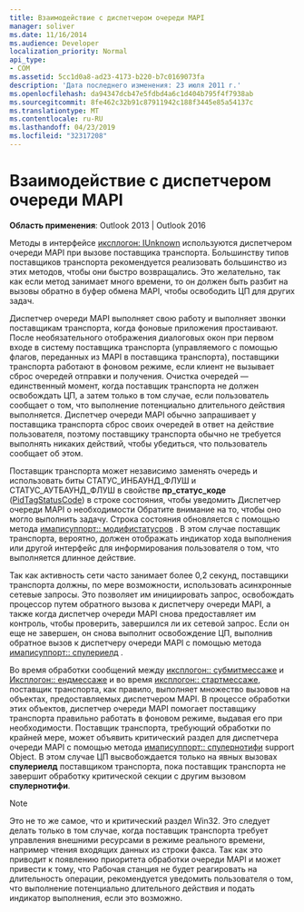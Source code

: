 ```yaml
---
title: Взаимодействие с диспетчером очереди MAPI
manager: soliver
ms.date: 11/16/2014
ms.audience: Developer
localization_priority: Normal
api_type:
- COM
ms.assetid: 5cc1d0a8-ad23-4173-b220-b7c0169073fa
description: 'Дата последнего изменения: 23 июля 2011 г.'
ms.openlocfilehash: da94347dcb47e5fdbd4a6c1d404b795f4f7938ab
ms.sourcegitcommit: 8fe462c32b91c87911942c188f3445e85a54137c
ms.translationtype: MT
ms.contentlocale: ru-RU
ms.lasthandoff: 04/23/2019
ms.locfileid: "32317208"
---
```

# <a name="interacting-with-the-mapi-spooler"></a>Взаимодействие с диспетчером очереди MAPI

  
  
**Область применения**: Outlook 2013 | Outlook 2016 
  
Методы в интерфейсе [иксплогон: IUnknown](ixplogoniunknown.md) используются диспетчером очереди MAPI при вызове поставщика транспорта. Большинству типов поставщиков транспорта рекомендуется реализовать большинство из этих методов, чтобы они быстро возвращались. Это желательно, так как если метод занимает много времени, то он должен быть разбит на вызовы обратно в буфер обмена MAPI, чтобы освободить ЦП для других задач. 
  
Диспетчер очереди MAPI выполняет свою работу и выполняет звонки поставщикам транспорта, когда фоновые приложения простаивают. После необязательного отображения диалоговых окон при первом входе в систему поставщика транспорта (управляемого с помощью флагов, переданных из MAPI в поставщика транспорта), поставщики транспорта работают в фоновом режиме, если клиент не вызывает сброс очередей отправки и получения. Очистка очередей — единственный момент, когда поставщик транспорта не должен освобождать ЦП, а затем только в том случае, если пользователь сообщает о том, что выполнение потенциально длительного действия выполняется. Диспетчер очереди MAPI обычно запрашивает у поставщика транспорта сброс своих очередей в ответ на действие пользователя, поэтому поставщику транспорта обычно не требуется выполнять никаких действий, чтобы убедиться, что пользователь сообщает об этом.
  
Поставщик транспорта может независимо заменять очередь и использовать биты СТАТУС_ИНБАУНД_ФЛУШ и СТАТУС_АУТБАУНД_ФЛУШ в свойстве **пр_статус_коде** ([PidTagStatusCode](pidtagstatuscode-canonical-property.md)) в строке состояния, чтобы уведомить Диспетчер очереди MAPI о необходимости Обратите внимание на то, чтобы оно могло выполнить задачу. Строка состояния обновляется с помощью метода [имаписуппорт:: модифистатусров](imapisupport-modifystatusrow.md) . В этом случае поставщик транспорта, вероятно, должен отображать индикатор хода выполнения или другой интерфейс для информирования пользователя о том, что выполняется длинное действие. 
  
Так как активность сети часто занимает более 0,2 секунд, поставщики транспорта должны, по мере возможности, использовать асинхронные сетевые запросы. Это позволяет им инициировать запрос, освобождать процессор путем обратного вызова к диспетчеру очереди MAPI, а также когда диспетчер очереди MAPI снова предоставляет им контроль, чтобы проверить, завершился ли их сетевой запрос. Если он еще не завершен, он снова выполнит освобождение ЦП, выполнив обратное вызов к диспетчеру очереди MAPI с помощью метода [имаписуппорт:: спулериелд](imapisupport-spooleryield.md) . 
  
Во время обработки сообщений между [иксплогон:: субмитмессаже](ixplogon-submitmessage.md) и [Иксплогон:: ендмессаже](ixplogon-endmessage.md) и во время [иксплогон:: стартмессаже](ixplogon-startmessage.md), поставщик транспорта, как правило, выполняет множество вызовов на объектах, предоставляемых диспетчером MAPI. В процессе обработки этих объектов, диспетчер очереди MAPI помогает поставщику транспорта правильно работать в фоновом режиме, выдавая его при необходимости. Поставщик транспорта, требующий обработки по крайней мере, может объявить критический раздел для диспетчера очереди MAPI с помощью метода [имаписуппорт:: спулернотифи](imapisupport-spoolernotify.md) support Object. В этом случае ЦП высвобождается только на явных вызовах **спулериелд** поставщиком транспорта, пока поставщик транспорта не завершит обработку критической секции с другим вызовом **спулернотифи**.
  
> [!NOTE]
> Это не то же самое, что и критический раздел Win32. Это следует делать только в том случае, когда поставщик транспорта требует управления внешними ресурсами в режиме реального времени, например чтения входящих данных из строки факса. Так как это приводит к появлению приоритета обработки очереди MAPI и может привести к тому, что Рабочая станция не будет реагировать на длительность операции, рекомендуется уведомить пользователя о том, что выполнение потенциально длительного действия и подать индикатор выполнения, если это возможно. 
  

